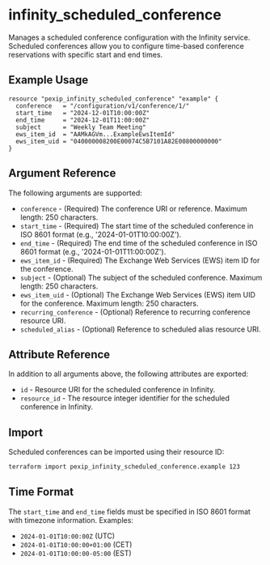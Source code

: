 # infinity_scheduled_conference

Manages a scheduled conference configuration with the Infinity service. Scheduled conferences allow you to configure time-based conference reservations with specific start and end times.

## Example Usage

```hcl
resource "pexip_infinity_scheduled_conference" "example" {
  conference   = "/configuration/v1/conference/1/"
  start_time   = "2024-12-01T10:00:00Z"
  end_time     = "2024-12-01T11:00:00Z"
  subject      = "Weekly Team Meeting"
  ews_item_id  = "AAMkAGVm...ExampleEwsItemId"
  ews_item_uid = "040000008200E00074C5B7101A82E00800000000"
}
```

## Argument Reference

The following arguments are supported:

* `conference` - (Required) The conference URI or reference. Maximum length: 250 characters.
* `start_time` - (Required) The start time of the scheduled conference in ISO 8601 format (e.g., '2024-01-01T10:00:00Z').
* `end_time` - (Required) The end time of the scheduled conference in ISO 8601 format (e.g., '2024-01-01T11:00:00Z').
* `ews_item_id` - (Required) The Exchange Web Services (EWS) item ID for the conference.
* `subject` - (Optional) The subject of the scheduled conference. Maximum length: 250 characters.
* `ews_item_uid` - (Optional) The Exchange Web Services (EWS) item UID for the conference. Maximum length: 250 characters.
* `recurring_conference` - (Optional) Reference to recurring conference resource URI.
* `scheduled_alias` - (Optional) Reference to scheduled alias resource URI.

## Attribute Reference

In addition to all arguments above, the following attributes are exported:

* `id` - Resource URI for the scheduled conference in Infinity.
* `resource_id` - The resource integer identifier for the scheduled conference in Infinity.

## Import

Scheduled conferences can be imported using their resource ID:

```bash
terraform import pexip_infinity_scheduled_conference.example 123
```

## Time Format

The `start_time` and `end_time` fields must be specified in ISO 8601 format with timezone information. Examples:
- `2024-01-01T10:00:00Z` (UTC)
- `2024-01-01T10:00:00+01:00` (CET)
- `2024-01-01T10:00:00-05:00` (EST)
